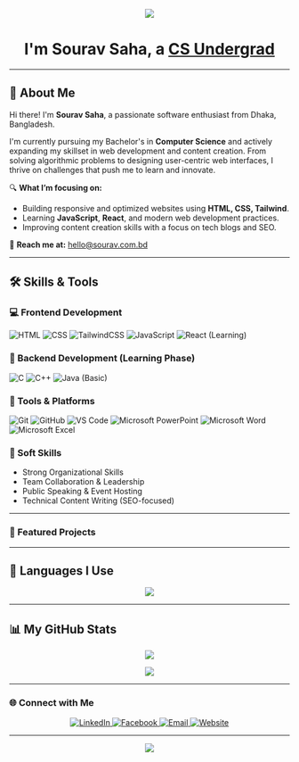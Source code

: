 <p align="center">
  <img src="https://capsule-render.vercel.app/api?type=waving&color=gradient&height=200&section=header&text=Hi%20there!&fontSize=70&animation=fadeIn&fontAlignY=35"/>
</p>

<div align="center">
  <h1>
    I'm Sourav Saha, a <a href="https://sourav.com.bd">CS Undergrad</a>
  </h1>
</div>

---

## 👋 About Me

Hi there! I'm **Sourav Saha**, a passionate software enthusiast from Dhaka, Bangladesh.

I'm currently pursuing my Bachelor's in **Computer Science** and actively expanding my skillset in web development and content creation. From solving algorithmic problems to designing user-centric web interfaces, I thrive on challenges that push me to learn and innovate.

🔍 **What I’m focusing on:**
- Building responsive and optimized websites using **HTML, CSS, Tailwind**.
- Learning **JavaScript**, **React**, and modern web development practices.
- Improving content creation skills with a focus on tech blogs and SEO.

📢 **Reach me at:** hello@sourav.com.bd

---

## 🛠 Skills & Tools

### 💻 Frontend Development
![HTML](https://img.shields.io/badge/HTML5-E34F26?style=for-the-badge&logo=html5&logoColor=white)
![CSS](https://img.shields.io/badge/CSS3-1572B6?style=for-the-badge&logo=css3&logoColor=white)
![TailwindCSS](https://img.shields.io/badge/TailwindCSS-06B6D4?style=for-the-badge&logo=tailwindcss&logoColor=white)
![JavaScript](https://img.shields.io/badge/JavaScript-F7DF1E?style=for-the-badge&logo=javascript&logoColor=black)
![React (Learning)](https://img.shields.io/badge/React-61DAFB?style=for-the-badge&logo=react&logoColor=black)

### 🔡 Backend Development (Learning Phase)
![C](https://img.shields.io/badge/C-00599C?style=for-the-badge&logo=c&logoColor=white)
![C++](https://img.shields.io/badge/C++-00599C?style=for-the-badge&logo=cplusplus&logoColor=white)
![Java (Basic)](https://img.shields.io/badge/Java-007396?style=for-the-badge&logo=java&logoColor=white)

### 🧰 Tools & Platforms
![Git](https://img.shields.io/badge/Git-F05032?style=for-the-badge&logo=git&logoColor=white)
![GitHub](https://img.shields.io/badge/GitHub-181717?style=for-the-badge&logo=github&logoColor=white)
![VS Code](https://img.shields.io/badge/VSCode-007ACC?style=for-the-badge&logo=visualstudiocode&logoColor=white)
![Microsoft PowerPoint](https://img.shields.io/badge/MS%20PowerPoint-B7472A?style=for-the-badge&logo=microsoftpowerpoint&logoColor=white)
![Microsoft Word](https://img.shields.io/badge/MS%20Word-2B579A?style=for-the-badge&logo=microsoftword&logoColor=white)
![Microsoft Excel](https://img.shields.io/badge/MS%20Excel-217346?style=for-the-badge&logo=microsoftexcel&logoColor=white)

### 📝 Soft Skills
- Strong Organizational Skills
- Team Collaboration & Leadership
- Public Speaking & Event Hosting
- Technical Content Writing (SEO-focused)

---

### 🌟 Featured Projects

<!-- Add your project showcases here when ready -->

---

## 📌 Languages I Use

<p align="center">
  <img src="https://github-readme-stats.vercel.app/api/top-langs/?username=sourav-saha&layout=compact&theme=tokyonight&hide_border=true&langs_count=6&cache_seconds=86400" />
</p>

---

## 📊 My GitHub Stats

<p align="center">
  <img src="https://github-readme-stats.vercel.app/api?username=sourav-saha&show_icons=true&theme=tokyonight&hide_border=true" />
</p>

<p align="center">
  <img src="https://github-readme-streak-stats.herokuapp.com/?user=sourav-saha&theme=tokyonight&hide_border=true" />
</p>

---

### 🌐 Connect with Me

<p align="center">
  <a href="https://www.linkedin.com/in/souravsahapartho/" target="_blank">
    <img src="https://img.shields.io/badge/LinkedIn-0077B5?style=for-the-badge&logo=linkedin&logoColor=white" alt="LinkedIn">
  </a>
  <a href="https://www.facebook.com/souravsahapartho" target="_blank">
    <img src="https://img.shields.io/badge/Facebook-1877F2?style=for-the-badge&logo=facebook&logoColor=white" alt="Facebook">
  </a>
  <a href="mailto:hello@sourav.com.bd">
    <img src="https://img.shields.io/badge/Email-D14836?style=for-the-badge&logo=gmail&logoColor=white" alt="Email">
  </a>
  <a href="https://sourav.com.bd" target="_blank">
    <img src="https://img.shields.io/badge/Website-255E63?style=for-the-badge&logo=react&logoColor=white" alt="Website">
  </a>
</p>

---

<p align="center">
  <img src="https://capsule-render.vercel.app/api?type=waving&color=gradient&height=120&section=footer"/>
</p>
